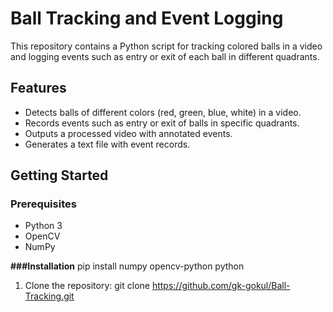 # Ball Tracking and Event Logging

This repository contains a Python script for tracking colored balls in a video and logging events such as entry or exit of each ball in different quadrants.

## Features

- Detects balls of different colors (red, green, blue, white) in a video.
- Records events such as entry or exit of balls in specific quadrants.
- Outputs a processed video with annotated events.
- Generates a text file with event records.

## Getting Started

### Prerequisites

- Python 3
- OpenCV
- NumPy

**###Installation**
pip install numpy opencv-python python

1. Clone the repository:
   git clone https://github.com/gk-gokul/Ball-Tracking.git
